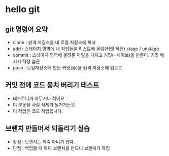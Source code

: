 # hello git

## git 명령어 요약

- clone : 원격 저장소를 내 로컬 저장소에 복사
- add : 스테이지 영역에 내 작업들을 리스트에 올림(커밋 직전) stage / unstage
- commit : 스테이지 영역에 올려둔 파일을 가지고 커밋(=세이브)을 만든다. 커밋 메시지 작성 습관
- push : 로컬저장소에 만든 커밋(들)을 원격 저장소에 업로드

## 커밋 전에 코드 뭉치 버리기 테스트
- 테스트니까 아무거나 적어요
- 이 부문을 사실 삭제가 될거거든요
- 이 작업은 코드 작업입니다.

## 브랜치 만들어서 되돌리기 실습
- 장점 : 브랜치는 익숙 하니까 쉽다.
- 단점 : 백업할 때 마다 브랜치를 만드니 브랜치가 복잡